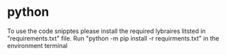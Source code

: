# python
To use the code snipptes please install the required lybraires litsted in "requirements.txt" file.
Run "python -m pip install -r requirments.txt"  in the environment terminal 
